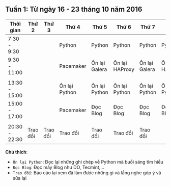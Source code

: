 ## Tuần 1: Từ ngày 16 - 23 tháng 10 năm 2016

Thời gian | Thứ 2 | Thứ 3 | Thứ 4 | Thứ 5 | Thứ 6 | Thứ 7 | CN |
--- | --- | --- | --- | --- | --- | --- | --- |
7:30 - 9:30 |  |  | Python | Python | Python | Python | Python |
9:30 - 11:00 |  |  | Pacemaker | Ôn lại Galera | Ôn lại HAProxy | Ôn lại Galera | Ôn lại HAProxy |
| | | | | | | |
13:30 - 15:00 |  |  | Ôn lại Python | Ôn lại Python  | Ôn lại Python  | Ôn lại Python  | Ôn lại Python  |
15:00 - 17:00 |  |  | Pacemaker | Đọc Blog | Đọc Blog | Đọc Blog | Đọc Blog |
| | | | | | | |
20:30 - 22:30 | Trao đổi | Trao đổi | Trao đổi | Trao đổi | Trao đổi | Trao đổi |  |


**Chú thích**:

- `Ôn lại Python`: Đọc lại những ghi chép về Python mà buổi sáng tìm hiểu
- `Đọc Blog`: Đọc mấy Blog như DO, Tecmint,...
- `Trao đổi`: Báo cáo lại xem đã làm được những gì và lắng nghe góp ý và sửa lại